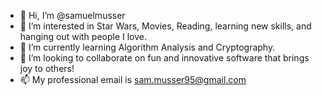 - 👋 Hi, I’m @samuelmusser
- 👀 I’m interested in Star Wars, Movies, Reading, learning new skills, and hanging out with people I love.
- 🌱 I’m currently learning Algorithm Analysis and Cryptography.
- 💞️ I’m looking to collaborate on fun and innovative software that brings joy to others!
- 📫 My professional email is sam.musser95@gmail.com

<!---
samuelmusser/samuelmusser is a ✨ special ✨ repository because its `README.md` (this file) appears on your GitHub profile.
You can click the Preview link to take a look at your changes.
--->
